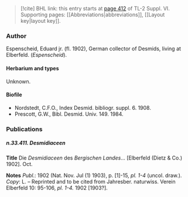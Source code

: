 > [!cite] BHL link: this entry starts at [page 412](https://www.biodiversitylibrary.org/item/103835#page/422/mode/1up) of TL-2 Suppl. VI.
> Supporting pages: [[Abbreviations|abbreviations]], [[Layout key|layout key]].

### Author

Espenscheid, Eduard jr. (fl. 1902), German collector of Desmids, living at Elberfeld. (*Espenscheid*).

#### Herbarium and types

Unknown.

#### Biofile

- Nordstedt, C.F.O., Index Desmid. bibliogr. suppl. 6. 1908.
- Prescott, G.W., Bibl. Desmid. Univ. 149. 1984.

### Publications

##### n.33.411. Desmidiaceen

**Title**
Die *Desmidiaceen* des *Bergischen Landes*... \[Elberfeld (Dietz & Co.) 1902\]. Oct.

**Notes**
*Publ*.: 1902 (Nat. Nov. Jul (1) 1903), p. \[1\]-15, *pl. 1-4* (uncol. draw.). *Copy*: L. – Reprinted and to be cited from Jahresber. naturwiss. Verein Elberfeld 10: 95-106, *pl. 1-4.* 1902 \[1903?\].

